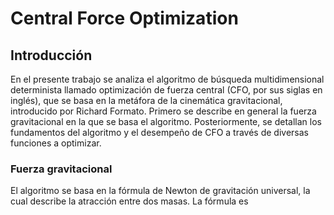 <h1>Central Force Optimization</h1>

<h2>Introducción</h2>

En el presente trabajo se analiza el algoritmo de búsqueda multidimensional determinista llamado optimización de fuerza central (CFO, por sus siglas en inglés), que se basa en la metáfora de la cinemática gravitacional, introducido por Richard Formato. Primero se describe en general la fuerza gravitacional en la que se basa el algoritmo. Posteriormente, se detallan los fundamentos del algoritmo y el desempeño de CFO a través de diversas funciones a optimizar.

<h3>Fuerza gravitacional</h3>

El algoritmo se basa en la fórmula de Newton de gravitación universal, la cual describe la atracción entre dos masas. La fórmula es

